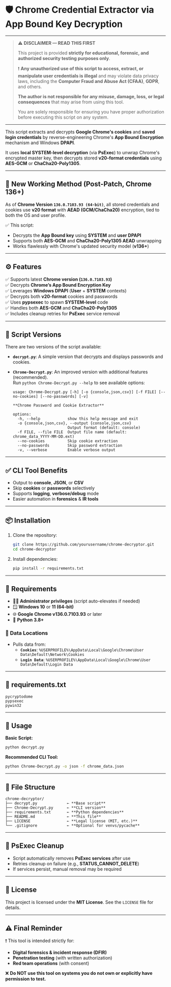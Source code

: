 # 🛡️ **Chrome Credential Extractor via App Bound Key Decryption**

---

> ⚠️ **DISCLAIMER — READ THIS FIRST**
>
> This project is provided **strictly for educational, forensic, and authorized security testing purposes only**.
> 
> ❗ **Any unauthorized use of this script to access, extract, or manipulate user credentials is illegal** and may violate data privacy laws, including the **Computer Fraud and Abuse Act (CFAA)**, **GDPR**, and others.
>
> **The author is not responsible for any misuse, damage, loss, or legal consequences** that may arise from using this tool.
>
> You are solely responsible for ensuring you have proper authorization before executing this script on any system.

---

This script extracts and decrypts **Google Chrome's cookies** and **saved login credentials** by reverse-engineering Chrome's **App Bound Encryption** mechanism and Windows **DPAPI**.

It uses **local SYSTEM-level decryption** (via **PsExec**) to unwrap Chrome's encrypted master key, then decrypts stored **v20-format credentials** using **AES-GCM** or **ChaCha20-Poly1305**.

---

## 🚀 **New Working Method (Post-Patch, Chrome 136+)**

As of **Chrome Version `136.0.7103.93 (64-bit)`**, all stored credentials and cookies use **v20 format** with **AEAD (GCM/ChaCha20)** encryption, tied to both the OS and user profile.

✅ This script:
- Decrypts the **App Bound key** using **SYSTEM** and **user DPAPI**
- Supports both **AES-GCM** and **ChaCha20-Poly1305 AEAD** unwrapping
- Works flawlessly with Chrome's updated security model (**v136+**)

---

## ⚙️ **Features**

✅ Supports latest **Chrome version (`136.0.7103.93`)**  
✅ Decrypts **Chrome’s App Bound Encryption Key**  
✅ Leverages **Windows DPAPI** (**User** + **SYSTEM** contexts)  
✅ Decrypts both **v20-format** cookies and passwords  
✅ Uses **pypsexec** to spawn **SYSTEM-level** code  
✅ Handles both **AES-GCM** and **ChaCha20-Poly1305**  
✅ Includes cleanup retries for **PsExec** service removal

---

## 📜 **Script Versions**

There are two versions of the script available:

- **`decrypt.py`**: A simple version that decrypts and displays passwords and cookies.
- **`Chrome-Decrypt.py`**: An improved version with additional features (recommended).  
  Run `python Chrome-Decrypt.py --help` to see available options:

  ```
  usage: Chrome-Decrypt.py [-h] [-o {console,json,csv}] [-f FILE] [--no-cookies] [--no-passwords] [-v]

  **Chrome Password and Cookie Extractor**

  options:
    -h, --help            show this help message and exit
    -o {console,json,csv}, --output {console,json,csv}
                          Output format (default: console)
    -f FILE, --file FILE  Output file name (default: chrome_data_YYYY-MM-DD.ext)
    --no-cookies          Skip cookie extraction
    --no-passwords        Skip password extraction
    -v, --verbose         Enable verbose output
  ```

---

## ✅ **CLI Tool Benefits**

- Output to **console**, **JSON**, or **CSV**
- Skip **cookies** or **passwords** selectively
- Supports **logging**, **verbose/debug** mode
- Easier automation in **forensics** & **IR tools**

---

## 📦 **Installation**

1. Clone the repository:
   ```bash
   git clone https://github.com/yourusername/chrome-decryptor.git
   cd chrome-decryptor
   ```

2. Install dependencies:
   ```bash
   pip install -r requirements.txt
   ```

---

## 🔐 **Requirements**

- 🧑‍💻 **Administrator privileges** (script auto-elevates if needed)
- 🪟 **Windows 10** or **11 (64-bit)**
- 🌐 **Google Chrome v136.0.7103.93** or later
- 🐍 **Python 3.8+**

### 📍 **Data Locations**
- Pulls data from:
  - **`Cookies`**: `%USERPROFILE%\AppData\Local\Google\Chrome\User Data\Default\Network\Cookies`
  - **`Login Data`**: `%USERPROFILE%\AppData\Local\Google\Chrome\User Data\Default\Login Data`

---

## 📜 **requirements.txt**

```
pycryptodome
pypsexec
pywin32
```

---

## 🧪 **Usage**

**Basic Script:**
```bash
python decrypt.py
```

**Recommended CLI Tool:**
```bash
python Chrome-Decrypt.py -o json -f chrome_data.json
```

---

## 📁 **File Structure**

```
chrome-decryptor/
├── decrypt.py             ← **Base script**
├── Chrome-Decrypt.py      ← **CLI version**
├── requirements.txt       ← **Python dependencies**
├── README.md              ← **This file**
├── LICENSE                ← **Legal license (MIT, etc.)**
└── .gitignore             ← **Optional for venvs/pycache**
```

---

## 🧼 **PsExec Cleanup**

- Script automatically removes **PsExec services** after use
- Retries cleanup on failure (e.g., **STATUS_CANNOT_DELETE**)
- If services persist, manual removal may be required

---

## 📄 **License**

This project is licensed under the **MIT License**. See the `LICENSE` file for details.

---

## ⚠️ **Final Reminder**

❗ This tool is intended strictly for:

- **Digital forensics & incident response (DFIR)**
- **Penetration testing** (with written authorization)
- **Red team operations** (with consent)

❌ **Do NOT use this tool on systems you do not own or explicitly have permission to test.**
